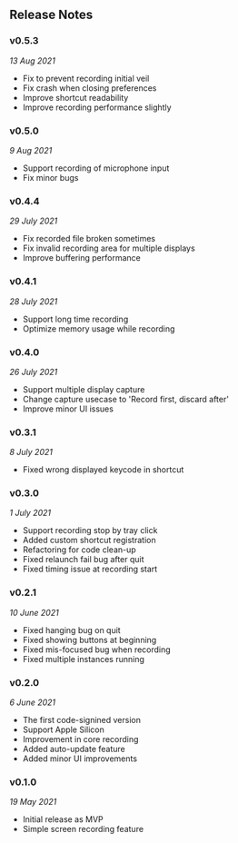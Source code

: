 ## Release Notes

### v0.5.3

_13 Aug 2021_

- Fix to prevent recording initial veil
- Fix crash when closing preferences
- Improve shortcut readability
- Improve recording performance slightly

### v0.5.0

_9 Aug 2021_

- Support recording of microphone input
- Fix minor bugs

### v0.4.4

_29 July 2021_

- Fix recorded file broken sometimes
- Fix invalid recording area for multiple displays
- Improve buffering performance

### v0.4.1

_28 July 2021_

- Support long time recording
- Optimize memory usage while recording

### v0.4.0

_26 July 2021_

- Support multiple display capture
- Change capture usecase to 'Record first, discard after'
- Improve minor UI issues

### v0.3.1

_8 July 2021_

- Fixed wrong displayed keycode in shortcut

### v0.3.0

_1 July 2021_

- Support recording stop by tray click
- Added custom shortcut registration
- Refactoring for code clean-up
- Fixed relaunch fail bug after quit
- Fixed timing issue at recording start

### v0.2.1

_10 June 2021_

- Fixed hanging bug on quit
- Fixed showing buttons at beginning
- Fixed mis-focused bug when recording
- Fixed multiple instances running

### v0.2.0

_6 June 2021_

- The first code-signined version
- Support Apple Silicon
- Improvement in core recording
- Added auto-update feature
- Added minor UI improvements

### v0.1.0

_19 May 2021_

- Initial release as MVP
- Simple screen recording feature
